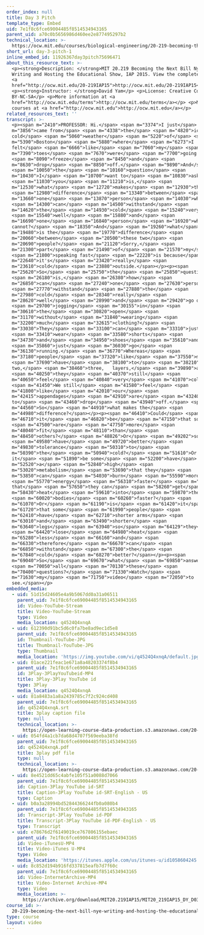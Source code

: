 ```yaml
---
order_index: null
title: Day 3 Pitch
template_type: Embed
uid: 7e1f8c6fce69004485f8514534943165
parent_uid: a70c0b5656986d460ee2e877495297b2
technical_location: >-
  https://ocw.mit.edu/courses/biological-engineering/20-219-becoming-the-next-bill-nye-writing-and-hosting-the-educational-show-january-iap-2015/student-projects/david-yams-project/day-3-pitch-1
short_url: day-3-pitch-1
inline_embed_id: 11926367day3pitch75696471
about_this_resource_text: >-
  <p><strong>Description: </strong>MIT 20.219 Becoming the Next Bill Nye:
  Writing and Hosting the Educational Show, IAP 2015. View the complete course:
  <a
  href="http://ocw.mit.edu/20-219IAP15">http://ocw.mit.edu/20-219IAP15</a>.</p>
  <p><strong>Instructor: </strong>David Yam</p> <p>License: Creative Commons
  BY-NC-SA</p> <p>More information at <a
  href="http://ocw.mit.edu/terms">http://ocw.mit.edu/terms</a></p> <p>More
  courses at <a href="http://ocw.mit.edu">http://ocw.mit.edu</a></p>
related_resources_text: ''
transcript: >-
  <p><span m="2410">PROFESSOR: Hi.</span> <span m="3374">I just</span> <span
  m="3856">came from</span> <span m="4338">the</span> <span m="4820">icy
  cold</span> <span m="5060">weather</span> <span m="5220">of</span> <span
  m="5390">Boston</span> <span m="5880">where</span> <span m="6273">I
  felt</span> <span m="6666">like</span> <span m="7060">my</span> <span
  m="7390">toes</span> <span m="7670">were</span> <span m="7700">going to</span>
  <span m="8090">freeze</span> <span m="8450">and</span> <span
  m="8630">drop</span> <span m="8850">off.</span> <span m="9890">And</span>
  <span m="10050">the</span> <span m="10160">question</span> <span
  m="10430">I</span> <span m="10700">want to</span> <span m="10830">ask</span>
  <span m="11030">you</span> <span m="11210">is,</span> <span
  m="12530">what</span> <span m="12720">makes</span> <span m="12930">the</span>
  <span m="12980">difference</span> <span m="13340">between</span> <span
  m="13660">one</span> <span m="13870">person</span> <span m="14030">who</span>
  <span m="14300">can</span> <span m="14500">withstand</span> <span
  m="14620">the</span> <span m="14930">cold</span> <span m="15240">very</span>
  <span m="15540">well</span> <span m="15880">and</span> <span
  m="16690">one</span> <span m="16840">person</span> <span m="16920">who
  cannot?</span> <span m="18350">And</span> <span m="19260">what</span> <span
  m="19480">is the</span> <span m="19770">difference</span> <span
  m="20060">between</span> <span m="20500">these two</span> <span
  m="20690">people?</span> <span m="21120">Sorry,</span> <span
  m="21300">part</span> <span m="21490">of</span> <span m="21570">my</span>
  <span m="21800">speaking fast</span> <span m="22220">is because</span> <span
  m="22640">it's</span> <span m="23420">really</span> <span
  m="23610">cold</span> <span m="23880">outside.</span></p><p><span
  m="25620">So</span> <span m="25750">the</span> <span m="25850">question</span>
  <span m="26180">is,</span> <span m="26380">how</span> <span
  m="26850">can</span> <span m="27240">one</span> <span m="27630">person</span>
  <span m="27770">withstand</span> <span m="27880">the</span> <span
  m="27980">cold</span> <span m="28340">really</span> <span
  m="28620">well</span> <span m="28990">and</span> <span m="29420">go out</span>
  <span m="29700">jogging</span> <span m="30155">in</span> <span
  m="30610">the</span> <span m="30820">open</span> <span
  m="31170">without</span> <span m="31840">wearing</span> <span
  m="32200">much</span> <span m="32615">clothing?</span> <span
  m="33030">They</span> <span m="33100">can</span> <span m="33310">just</span>
  <span m="33410">wear</span> <span m="33580">shorts</span> <span
  m="34730">and</span> <span m="34950">shoes</span> <span m="35610">and</span>
  <span m="35860">just</span> <span m="36030">go</span> <span
  m="36130">running.</span> <span m="36770">Whereas</span> <span
  m="37180">people</span> <span m="37320">like</span> <span m="37550">me</span>
  <span m="37690">have</span> <span m="38100">to</span> <span m="38210">wear
  two,</span> <span m="38460">three,   layers,</span> <span m="39890">and</span>
  <span m="40250">they</span> <span m="40370">still</span> <span
  m="40650">feel</span> <span m="40840">very</span> <span m="41070">cold.</span>
  <span m="41450">We still</span> <span m="41580">feel</span> <span
  m="41800">like</span> <span m="42010">our</span> <span
  m="42415">appendages</span> <span m="42910">are</span> <span m="43240">going
  to</span> <span m="43460">drop</span> <span m="43940">off.</span> <span
  m="44560">So</span> <span m="44910">what makes the</span> <span
  m="44980">difference?</span></p><p><span m="46410">Could</span> <span
  m="46710">it</span> <span m="46820">be</span> <span m="47150">that some</span>
  <span m="47500">are</span> <span m="47750">more</span> <span
  m="48040">fit</span> <span m="48110">than</span> <span
  m="48450">others?</span> <span m="48826">Or</span> <span m="49202">some</span>
  <span m="49580">have</span> <span m="49720">better</span> <span
  m="49830">tolerance</span> <span m="50310">to</span> <span
  m="50390">the</span> <span m="50940">cold?</span> <span m="51610">Or could
  it</span> <span m="51890">be some</span> <span m="52200">have</span> <span
  m="52520">a</span> <span m="52840">high</span> <span
  m="53020">metabolism</span> <span m="53690">that they</span> <span
  m="53850">can</span> <span m="54030">burn</span> <span m="55590">more</span>
  <span m="55770">energy</span> <span m="56310">faster</span> <span m="57230">so
  that</span> <span m="57650">they can</span> <span m="58260">get</span> <span
  m="58430">heat</span> <span m="59610">into</span> <span m="59870">their</span>
  <span m="60020">bodies</span> <span m="60260">faster?</span> <span
  m="61070">Or</span> <span m="61190">is</span> <span m="61420">it</span> <span
  m="61720">that some</span> <span m="61990">people</span> <span
  m="62410">have</span> <span m="62710">shorter arms</span> <span
  m="63010">and</span> <span m="63490">shorter</span> <span
  m="63640">legs</span> <span m="63940">so</span> <span m="64129">they</span>
  <span m="64420">lose</span> <span m="64980">heat</span> <span
  m="65280">less</span> <span m="66160">and</span> <span
  m="66330">therefore</span> <span m="66670">can</span> <span
  m="66850">withstand</span> <span m="67300">the</span> <span
  m="67840">cold</span> <span m="68270">better?</span></p><p><span
  m="69040">So</span> <span m="69670">what</span> <span m="69850">answers</span>
  <span m="70050">all</span> <span m="70130">these</span> <span
  m="70400">questions?</span> <span m="71330">Watch</span> <span
  m="71630">my</span> <span m="71750">video</span> <span m="72050">to
  see.</span></p>
embedded_media:
  - uid: 51d15d24605e4a9b5067dd0a31a06511
    parent_uid: 7e1f8c6fce69004485f8514534943165
    id: Video-YouTube-Stream
    title: Video-YouTube-Stream
    type: Video
    media_location: q4524Q4xnqA
  - uid: 612390d91bc5d6c0fa7be8ad9ec1d5e8
    parent_uid: 7e1f8c6fce69004485f8514534943165
    id: Thumbnail-YouTube-JPG
    title: Thumbnail-YouTube-JPG
    type: Thumbnail
    media_location: 'https://img.youtube.com/vi/q4524Q4xnqA/default.jpg'
  - uid: 01ace221feac1e671a8a48203374f8b4
    parent_uid: 7e1f8c6fce69004485f8514534943165
    id: 3Play-3PlayYouTubeid-MP4
    title: 3Play-3Play YouTube id
    type: 3Play
    media_location: q4524Q4xnqA
  - uid: 81a8483a1a8a2439785c7f2c924cd408
    parent_uid: 7e1f8c6fce69004485f8514534943165
    id: q4524Q4xnqA.srt
    title: 3play caption file
    type: null
    technical_location: >-
      https://open-learning-course-data-production.s3.amazonaws.com/20-219-becoming-the-next-bill-nye-writing-and-hosting-the-educational-show-january-iap-2015/81a8483a1a8a2439785c7f2c924cd408_q4524Q4xnqA.srt
  - uid: 054fd4a1cb7da68d4707f569eeba38fd
    parent_uid: 7e1f8c6fce69004485f8514534943165
    id: q4524Q4xnqA.pdf
    title: 3play pdf file
    type: null
    technical_location: >-
      https://open-learning-course-data-production.s3.amazonaws.com/20-219-becoming-the-next-bill-nye-writing-and-hosting-the-educational-show-january-iap-2015/054fd4a1cb7da68d4707f569eeba38fd_q4524Q4xnqA.pdf
  - uid: 8e4521dd65c4abfe105f51a0088d7066
    parent_uid: 7e1f8c6fce69004485f8514534943165
    id: Caption-3Play YouTube id-SRT
    title: Caption-3Play YouTube id-SRT-English - US
    type: Caption
  - uid: b0a3a28994bd52844366244fb0a080b4
    parent_uid: 7e1f8c6fce69004485f8514534943165
    id: Transcript-3Play YouTube id-PDF
    title: Transcript-3Play YouTube id-PDF-English - US
    type: Transcript
  - uid: e78676d2f6149019ce767806155ebaec
    parent_uid: 7e1f8c6fce69004485f8514534943165
    id: Video-iTunesU-MP4
    title: Video-iTunes U-MP4
    type: Video
    media_location: 'https://itunes.apple.com/us/itunes-u/id1058604245'
  - uid: 8c852d194b916fd337815eafb7d7f60c
    parent_uid: 7e1f8c6fce69004485f8514534943165
    id: Video-InternetArchive-MP4
    title: Video-Internet Archive-MP4
    type: Video
    media_location: >-
      https://archive.org/download/MIT20.219IAP15/MIT20_219IAP15_DY_D03_Pitch_360p.mp4
course_id: >-
  20-219-becoming-the-next-bill-nye-writing-and-hosting-the-educational-show-january-iap-2015
type: course
layout: video
---
```

